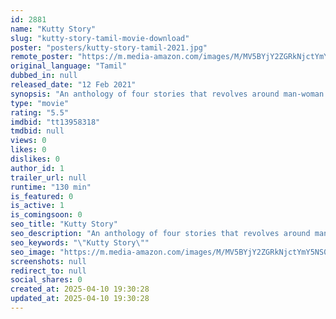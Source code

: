 ```yaml
---
id: 2881
name: "Kutty Story"
slug: "kutty-story-tamil-movie-download"
poster: "posters/kutty-story-tamil-2021.jpg"
remote_poster: "https://m.media-amazon.com/images/M/MV5BYjY2ZGRkNjctYmY5NS00MGIxLThhMGItNzI0YTRkZTk0M2E1XkEyXkFqcGdeQXVyMTI1NDAzMzM0._V1_SX300.jpg"
original_language: "Tamil"
dubbed_in: null
released_date: "12 Feb 2021"
synopsis: "An anthology of four stories that revolves around man-woman relationship."
type: "movie"
rating: "5.5"
imdbid: "tt13958318"
tmdbid: null
views: 0
likes: 0
dislikes: 0
author_id: 1
trailer_url: null
runtime: "130 min"
is_featured: 0
is_active: 1
is_comingsoon: 0
seo_title: "Kutty Story"
seo_description: "An anthology of four stories that revolves around man-woman relationship."
seo_keywords: "\"Kutty Story\""
seo_image: "https://m.media-amazon.com/images/M/MV5BYjY2ZGRkNjctYmY5NS00MGIxLThhMGItNzI0YTRkZTk0M2E1XkEyXkFqcGdeQXVyMTI1NDAzMzM0._V1_SX300.jpg"
screenshots: null
redirect_to: null
social_shares: 0
created_at: 2025-04-10 19:30:28
updated_at: 2025-04-10 19:30:28
---
```


